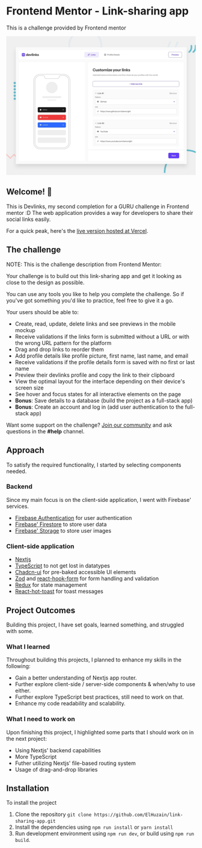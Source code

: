 # Frontend Mentor - Link-sharing app
This is a challenge provided by Frontend mentor

![Click here to preview challenge page](./preview.jpg)

## Welcome! 👋

This is Devlinks, my second completion for a GURU challenge in Frontend mentor :D
The web application provides a way for developers to share their social links easily.

For a quick peak, here's the [live version hosted at Vercel](https://elhuzain-devlinks.vercel.app).

## The challenge

NOTE: This is the challenge description from Frontend Mentor:

Your challenge is to build out this link-sharing app and get it looking as close to the design as possible.

You can use any tools you like to help you complete the challenge. So if you've got something you'd like to practice, feel free to give it a go.

Your users should be able to:

- Create, read, update, delete links and see previews in the mobile mockup
- Receive validations if the links form is submitted without a URL or with the wrong URL pattern for the platform
- Drag and drop links to reorder them
- Add profile details like profile picture, first name, last name, and email
- Receive validations if the profile details form is saved with no first or last name
- Preview their devlinks profile and copy the link to their clipboard
- View the optimal layout for the interface depending on their device's screen size
- See hover and focus states for all interactive elements on the page
- **Bonus**: Save details to a database (build the project as a full-stack app)
- **Bonus**: Create an account and log in (add user authentication to the full-stack app)

Want some support on the challenge? [Join our community](https://www.frontendmentor.io/community) and ask questions in the **#help** channel.

## Approach

To satisfy the required functionality, I started by selecting components needed.

### Backend

Since my main focus is on the client-side application, I went with Firebase' services.

- [Firebase Authentication](https://firebase.google.com/docs/auth) for user authentication
- [Firebase' Firestore](https://firebase.google.com/docs/firestore) to store user data
- [Firebase' Storage](https://firebase.google.com/docs/storage) to store user images

### Client-side application

- [Nextjs](https://nextjs.org/)
- [TypeScript](https://www.typescriptlang.org/) to not get lost in datatypes
- [Chadcn-ui](https://ui.shadcn.com/) for pre-baked accessible UI elements
- [Zod](https://zod.dev/) and [react-hook-form](https://react-hook-form.com/) for form handling and validation
- [Redux](https://redux.js.org/) for state management
- [React-hot-toast](https://react-hot-toast.com/) for toast messages

## Project Outcomes

Building this project, I have set goals, learned something, and struggled with some.

### What I learned

Throughout building this projects, I planned to enhance my skills in the following:

- Gain a better understanding of Nextjs app router.
- Further explore client-side / server-side components & when/why to use either.
- Further explore TypeScript best practices, still need to work on that.
- Enhance my code readability and scalability.

### What I need to work on

Upon finishing this project, I highlighted some parts that I should work on in the next project:

- Using Nextjs' backend capabilities
- More TypeScript
- Futher utilizing Nextjs' file-based routing system
- Usage of drag-and-drop libraries

## Installation

To install the project
1. Clone the repository `git clone https://github.com/ElHuzain/link-sharing-app.git`
2. Install the dependencies using `npm run install` or `yarn install`
3. Run development environment using `npm run dev`, or build using `npm run build`.


